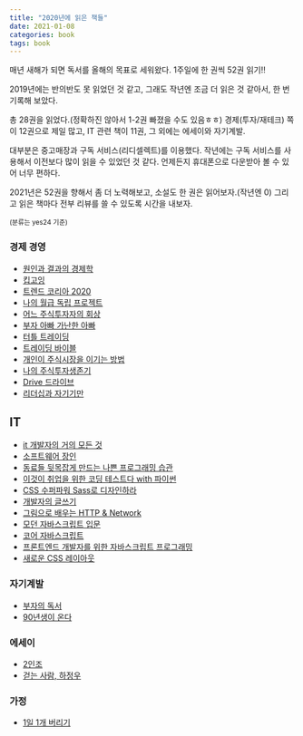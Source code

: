 ```yaml
---
title: "2020년에 읽은 책들"
date: 2021-01-08
categories: book
tags: book
---
```


매년 새해가 되면 독서를 올해의 목표로 세워왔다. 1주일에 한 권씩 52권 읽기!!

2019년에는 반의반도 못 읽었던 것 같고, 그래도 작년엔 조금 더 읽은 것 같아서, 한 번 기록해 보았다.

총 28권을 읽었다.(정확하진 않아서 1-2권 빠졌을 수도 있음ㅎㅎ) 경제(투자/재테크) 쪽이 12권으로 제일 많고, IT 관련 책이 11권, 그 외에는 에세이와 자기계발.

대부분은 중고매장과 구독 서비스(리디셀렉트)를 이용했다. 작년에는 구독 서비스를 사용해서 이전보다 많이 읽을 수 있었던 것 같다. 언제든지 휴대폰으로 다운받아 볼 수 있어 너무 편하다.

2021년은 52권을 향해서 좀 더 노력해보고, 소설도 한 권은 읽어보자.(작년엔 0) 그리고 읽은 책마다 전부 리뷰를 쓸 수 있도록 시간을 내보자.

<small>(분류는 yes24 기준)</small>

### 경제 경영

- [원인과 결과의 경제학](http://www.yes24.com/Product/Goods/64606179)
- [킵고잉](http://www.yes24.com/Product/Goods/91199753)
- [트렌드 코리아 2020](http://www.yes24.com/Product/Goods/80120621)
- [나의 월급 독립 프로젝트](http://www.yes24.com/Product/Goods/71973904)
- [어느 주식투자자의 회상](http://www.yes24.com/Product/Goods/4162154)
- [부자 아빠 가난한 아빠](http://www.yes24.com/Product/Goods/58774995)
- [터틀 트레이딩](http://www.yes24.com/Product/Goods/72263237)
- [트레이딩 바이블](http://www.yes24.com/Product/Goods/81513462)
- [개인이 주식시장을 이기는 방법](http://www.yes24.com/Product/Goods/75216332)
- [나의 주식투자생존기](http://www.yes24.com/Product/Goods/69722889)
- [Drive 드라이브](http://www.yes24.com/Product/Goods/5819980)
- [리더십과 자기기만](http://www.yes24.com/Product/Goods/2158497)

## IT

- [it 개발자의 거의 모든 것](http://www.yes24.com/Product/Goods/74098150)
- [소프트웨어 장인](http://www.yes24.com/Product/Goods/20461940)
- [동료들 뒷목잡게 만드는 나쁜 프로그래밍 습관](http://www.yes24.com/Product/Goods/89497188)
- [이것이 취업을 위한 코딩 테스트다 with 파이썬](http://www.yes24.com/Product/Goods/91433923)
- [CSS 수퍼파워 Sass로 디자인하라](http://www.yes24.com/Product/Goods/30569338)
- [개발자의 글쓰기](http://www.yes24.com/Product/Goods/79378905)
- [그림으로 배우는 HTTP & Network](http://www.yes24.com/Product/Goods/15894097)
- [모던 자바스크립트 입문](http://www.yes24.com/Product/Goods/59410698)
- [코어 자바스크립트](http://www.yes24.com/Product/Goods/78586788)
- [프론트엔드 개발자를 위한 자바스크립트 프로그래밍 ](http://www.yes24.com/Product/Goods/8858182)
- [새로운 CSS 레이아웃](http://www.yes24.com/Product/Goods/60715949)

### 자기계발

- [부자의 독서](http://www.yes24.com/Product/Goods/85012110)
- [90년생이 온다](http://www.yes24.com/Product/Goods/66754547)

### 에세이

- [2인조](http://www.yes24.com/Product/Goods/95749622)
- [걷는 사람, 하정우](http://www.yes24.com/Product/Goods/67018988)

### 가정

- [1일 1개 버리기](http://www.yes24.com/Product/Goods/66810667)
